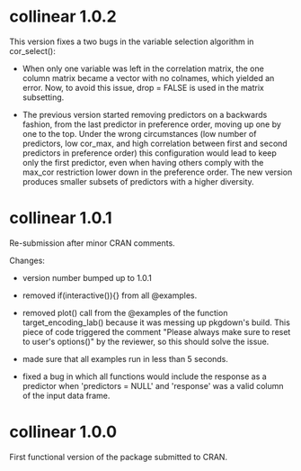 # collinear 1.0.2

This version fixes a two bugs in the variable selection algorithm in cor_select():

- When only one variable was left in the correlation matrix, the one column matrix became a vector with no colnames, which yielded an error. Now, to avoid this issue, drop = FALSE is used in the matrix subsetting.

- The previous version started removing predictors on a backwards fashion, from the last predictor in preference order, moving up one by one to the top. Under the wrong circumstances (low number of predictors, low cor_max, and high correlation between first and second predictors in preference order) this configuration would lead to keep only the first predictor, even when having others comply with the max_cor restriction lower down in the preference order. The new version produces smaller subsets of predictors with a higher diversity.


# collinear 1.0.1

Re-submission after minor CRAN comments.

Changes:

- version number bumped up to 1.0.1

- removed if(interactive()){} from all @examples.

- removed plot() call from the @examples of the function target_encoding_lab() because it was messing up pkgdown's build. This piece of code triggered the comment "Please always make sure to reset to user's options()" by the reviewer, so this should solve the issue.

- made sure that all examples run in less than 5 seconds.

- fixed a bug in which all functions would include the response as a predictor when 'predictors = NULL' and 'response' was a valid column of the input data frame.

# collinear 1.0.0

First functional version of the package submitted to CRAN.
